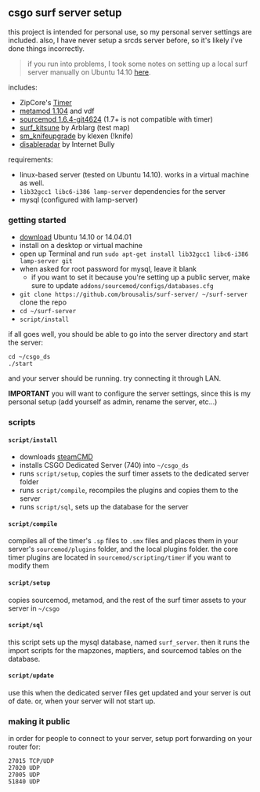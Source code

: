 ## csgo surf server setup

this project is intended for personal use, so my personal server settings are included. also, I have never setup a srcds server before, so it's likely i've done things incorrectly. 

> if you run into problems, I took some notes on setting up a local surf server manually on Ubuntu 14.10 [here](https://github.com/brousalis/surf-timer/blob/master/SERVER.md).

includes:

  - ZipCore's [Timer](http://github.com/zipcore/timer)
  - [metamod 1.104](https://www.sourcemm.net/) and vdf
  - [sourcemod 1.6.4-git4624](http://www.sourcemod.net/snapshots.php) (1.7+ is not compatible with timer)
  - [surf_kitsune](http://css.gamebanana.com/maps/179653) by Arblarg (test map)
  - [sm_knifeupgrade](https://forums.alliedmods.net/showthread.php?p=2160622) by klexen (!knife)
  - [disableradar](https://forums.alliedmods.net/showthread.php?p=2138783) by Internet Bully

requirements:

  - linux-based server (tested on Ubuntu 14.10). works in a virtual machine as well.
  - `lib32gcc1 libc6-i386 lamp-server` dependencies for the server
  - mysql (configured with lamp-server)

    
### getting started

- [download](http://www.ubuntu.com/download/desktop) Ubuntu 14.10 or 14.04.01
- install on a desktop or virtual machine
- open up Terminal and run `sudo apt-get install lib32gcc1 libc6-i386 lamp-server git`
- when asked for root password for mysql, leave it blank
  - if you want to set it because you're setting up a public server, make sure to update `addons/sourcemod/configs/databases.cfg`
- `git clone https://github.com/brousalis/surf-server/ ~/surf-server` clone the repo 
- `cd ~/surf-server` 
- `script/install`

if all goes well, you should be able to go into the server directory and start the server:

    cd ~/csgo_ds
    ./start
    
and your server should be running. try connecting it through LAN. 

**IMPORTANT** you will want to configure the server settings, since this is my personal setup (add yourself as admin, rename the server, etc...)

### scripts

#### `script/install`
- downloads [steamCMD](https://developer.valvesoftware.com/wiki/SteamCMD#Downloading_SteamCMD)
- installs CSGO Dedicated Server (740) into `~/csgo_ds`
- runs `script/setup`, copies the surf timer assets to the dedicated server folder
- runs `script/compile`, recompiles the plugins and copies them to the server
- runs `script/sql`, sets up the database for the server

#### `script/compile`
compiles all of the timer's `.sp` files to `.smx` files and places them in your server's `sourcemod/plugins` folder, and the local plugins folder. the core timer plugins are located in `sourcemod/scripting/timer` if you want to modify them

#### `script/setup`
copies sourcemod, metamod, and the rest of the surf timer assets to your server in `~/csgo`

#### `script/sql`
this script sets up the mysql database, named `surf_server`. then it runs the import scripts for the mapzones, maptiers, and sourcemod tables on the database.

#### `script/update`
use this when the dedicated server files get updated and your server is out of date. or, when your server will not start up.

### making it public
in order for people to connect to your server, setup port forwarding on your router for:

    27015 TCP/UDP
    27020 UDP
    27005 UDP
    51840 UDP
    
